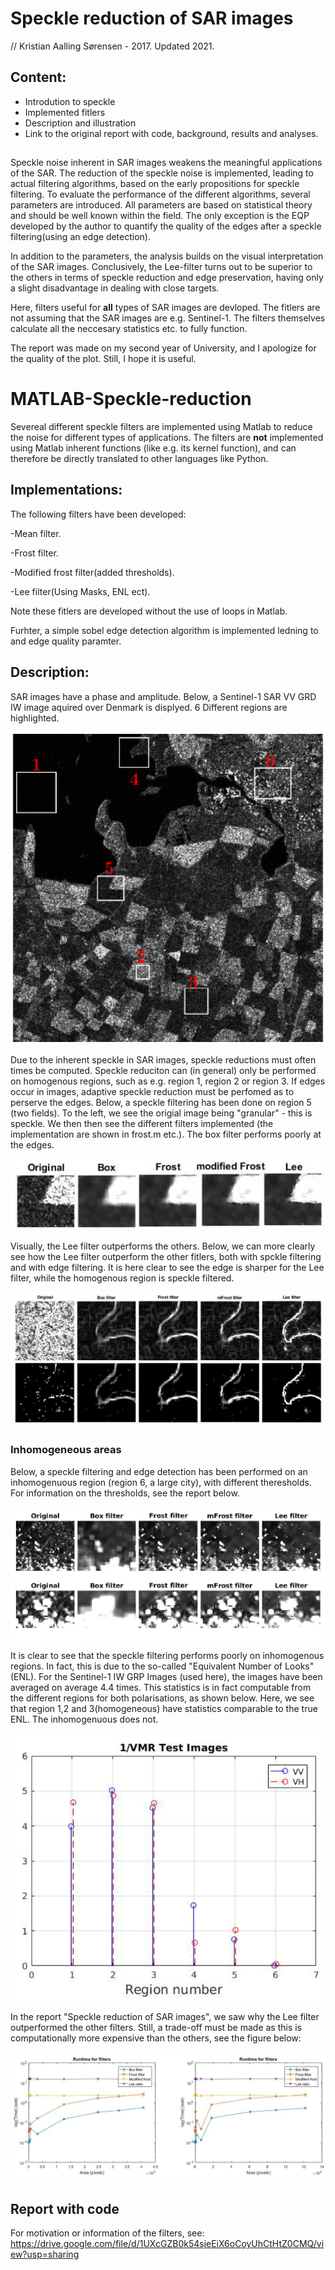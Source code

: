 # Speckle reduction of SAR images

// Kristian Aalling Sørensen - 2017. Updated 2021.

## Content:
- Introdution to speckle
- Implemented fitlers
- Description and illustration 
- Link to the original report with code, background, results and analyses.

##
Speckle noise inherent in SAR images weakens the meaningful applications of the SAR.
The reduction of the speckle noise is implemented, leading to actual filtering algorithms, based
on the early propositions for speckle filtering. To evaluate the performance of the different
algorithms, several parameters are introduced. All parameters are based on statistical
theory and should be well known within the field. The only exception is the EQP developed by the author to quantify the quality of the edges after a speckle filtering(using an edge detection). 

In addition to the parameters, the analysis builds on the visual interpretation of the SAR images. Conclusively, the
Lee-filter turns out to be superior to the others in terms of speckle reduction and edge
preservation, having only a slight disadvantage in dealing with close targets.

Here, filters useful for **all** types of SAR images are devloped. The fitlers are not assuming that the SAR images are e.g. Sentinel-1. The filters themselves calculate all the neccesary statistics etc. to fully function. 


The report was made on my second year of University, and I apologize for the quality of the plot. Still, I hope it is useful. 

# MATLAB-Speckle-reduction
Severeal different speckle filters are implemented using Matlab to reduce the noise for different types of applications.
The filters are **not** implemented using Matlab inherent functions (like e.g. its kernel function), and can therefore be directly translated to other languages like Python.

## Implementations:
The following filters have been developed:

-Mean filter.  

-Frost filter. 

-Modified frost filter(added thresholds). 

-Lee filter(Using Masks, ENL ect). 

Note these fitlers are developed without the use of loops in Matlab.


Furhter, a simple sobel edge detection algorithm is implemented ledning to and edge quality paramter.

## Description:

SAR images have a phase and amplitude. Below, a Sentinel-1 SAR VV GRD IW image aquired over Denmark is displyed. 6 Different regions are highlighted.


![Alt text](images/SAR_image_region_lolland.PNG?raw=true "Title")


Due to the inherent speckle in SAR images, speckle reductions must often times be computed. Speckle reduciton can (in general) only be performed on homogenous regions, such as e.g. region 1, region 2 or region 3. If edges occur in images, adaptive speckle reduction must be perfomed as to perserve the edges. Below, a speckle filtering has been done on region 5 (two fields). To the left, we see the origial image being "granular" - this is speckle. We then then see the different filters implemented (the implementation are shown in frost.m etc.). The box filter performs poorly at the edges.


![Alt text](images/region1_test.PNG?raw=true "Title")

Visually, the Lee filter outperforms the others. Below, we can more clearly see how the Lee filter outperform the other fitlers, both with spckle filtering and with edge filtering. It is here clear to see the edge is sharper for the Lee filter, while the homogenous region is speckle filtered.


![Alt text](images/edge_detection.PNG?raw=true "Title")

### Inhomogeneous areas

Below, a speckle filtering and edge detection has been performed on an inhomogenuous region (region 6, a large city), with different theresholds. For information on the thresholds, see the report below. 

![Alt text](images/city_speckle.PNG?raw=true "Title")

It is clear to see that the speckle filtering performs poorly on inhomogenous regions. In fact, this is due to the so-called "Equivalent Number of Looks" (ENL). For the Sentinel-1 IW GRP Images (used here), the images have been averaged on average 4.4 times. This statistics is in fact computable from the different regions for both polarisations, as shown below. Here, we see that region 1,2 and 3(homogeneous) have statistics comparable to the true ENL. The inhomogenuous does not.

![Alt text](images/ENL_test_region.PNG?raw=true "Title")


In the report "Speckle reduction of SAR images", we saw why the Lee filter outperformed the other filters. Still, a trade-off must be made as this is computationally more expensive than the others, see the figure below:

![Alt text](images/runtime.PNG?raw=true "Title")

## Report with code

For motivation or information of the filters, see:  
https://drive.google.com/file/d/1UXcGZB0k54sjeEiX6oCoyUhCtHtZ0CMQ/view?usp=sharing
